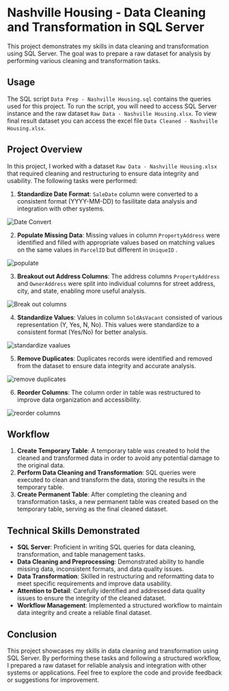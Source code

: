 # Nashville Housing - Data Cleaning and Transformation in SQL Server

This project demonstrates my skills in data cleaning and transformation using SQL Server. The goal was to prepare a raw dataset for analysis by performing various cleaning and transformation tasks.

## Usage

The SQL script `Data Prep - Nashville Housing.sql` contains the queries used for this project. To run the script, you will need to access SQL Server instance and the raw dataset `Raw Data - Nashville Housing.xlsx`. To view final result dataset you can access the excel file `Data Cleaned - Nashville Housing.xlsx`.

## Project Overview

In this project, I worked with a dataset `Raw Data - Nashville Housing.xlsx` that required cleaning and restructuring to ensure data integrity and usability. The following tasks were performed:

1. **Standardize Date Format**: `SaleDate` column were converted to a consistent format (YYYY-MM-DD) to fasilitate data analysis and integration with other systems.

![Date Convert](https://github.com/afrisiringo/NashvilleHousing-DataCleaningAndTransformationInSQLServer/assets/151942031/d5b76fb2-32d0-47d1-8e35-6c6a1ebd0b1d)
   
2. **Populate Missing Data**: Missing values in column `PropertyAddress` were identified and filled  with appropriate values based on matching values on the same values in `ParcelID` but different in `UniqueID` .

![populate](https://github.com/afrisiringo/NashvilleHousing-DataCleaningAndTransformationInSQLServer/assets/151942031/796fabe8-d039-423b-b500-eb341c44071a)

3. **Breakout out Address Columns**: The address columns `PropertyAddress` and `OwnerAddress` were split into individual columns for street address, city, and state, enabling more useful analysis.

![Break out columns](https://github.com/afrisiringo/NashvilleHousing-DataCleaningAndTransformationInSQLServer/assets/151942031/9d45d3a0-3df9-44b8-af98-91127f62ebd5)

4. **Standardize Values**: Values in column `SoldAsVacant` consisted of various representation (Y, Yes, N, No). This values were standardize to a consistent format (Yes/No) for better analysis.

![standardize vaalues](https://github.com/afrisiringo/NashvilleHousing-DataCleaningAndTransformationInSQLServer/assets/151942031/d1eaaebd-bc3b-4bee-9337-92b780b70ecf)

5. **Remove Duplicates**: Duplicates records were identified and removed from the dataset to ensure data integrity and accurate analysis.

![remove duplicates](https://github.com/afrisiringo/NashvilleHousing-DataCleaningAndTransformationInSQLServer/assets/151942031/6860d11f-f7f1-4282-af44-ecc85abffedc)

6. **Reorder Columns**: The column order in table was restructured to improve data organization and accessibility.

![reorder columns](https://github.com/afrisiringo/NashvilleHousing-DataCleaningAndTransformationInSQLServer/assets/151942031/969c9905-3d36-41af-9a3e-e4c25f229906)

## Workflow

1. **Create Temporary Table**: A temporary table was created to hold the cleaned and transformed data in order to avoid any potential damage to the original data.
2. **Perform Data Cleaning and Transformation**: SQL queries were executed to clean and transform the data, storing the results in the temporary table.
3. **Create Permanent Table**: After completing the cleaning and transformation tasks, a new permanent table was created based on the temporary table, serving as the final cleaned dataset.

## Technical Skills Demonstrated

- **SQL Server**: Proficient in writing SQL queries for data cleaning, transformation, and table management tasks.
- **Data Cleaning and Preprocessing**: Demonstrated ability to handle missing data, inconsistent formats, and data quality issues.
- **Data Transformation**: Skilled in restructuring and reformatting data to meet specific requirements and improve data usability.
- **Attention to Detail**: Carefully identified and addressed data quality issues to ensure the integrity of the cleaned dataset.
- **Workflow Management**: Implemented a structured workflow to maintain data integrity and create a reliable final dataset.

## Conclusion

This project showcases my skills in data cleaning and transformation using SQL Server. By performing these tasks and following a structured workflow, I prepared a raw dataset for reliable analysis and integration with other systems or applications. Feel free to explore the code and provide feedback or suggestions for improvement.
